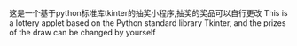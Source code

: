 这是一个基于python标准库tkinter的抽奖小程序,抽奖的奖品可以自行更改
This is a lottery applet based on the Python standard library Tkinter, and the prizes of the draw can be changed by yourself
